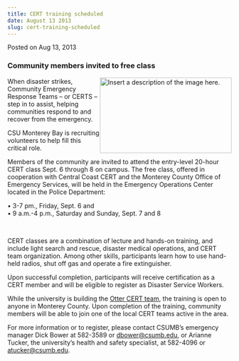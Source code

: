 ```yaml
---
title: CERT training scheduled
date: August 13 2013
slug: cert-training-scheduled
---
```


 



<span class="date">Posted on Aug 13, 2013    </span>
<h3>Community members invited to free class</h3>
<p><img alt="Insert a description of the image here." src="https://news.csumb.edu/sites/default/files/65/attachments/news/images/cert_logo.jpeg" style="float:right; width:296px; height:170px">When disaster
strikes, Community Emergency Response Teams &#x2013; or CERTS &#x2013; step in to
assist, helping communities respond to and recover from the
emergency.</img></p>
<p>CSU Monterey Bay is recruiting volunteers to help fill this
critical role.</p>
<p>Members of the community are invited to attend the entry-level
20-hour CERT class Sept. 6 through 8 on campus. The free class,
offered in cooperation with Central Coast CERT and the Monterey
County Office of Emergency Services, will be held in the Emergency
Operations Center located in the Police Department:</p>
<p>&#x2022; 3-7 pm., Friday, Sept. 6 and<br>
&#x2022; 9 a.m.-4 p.m., Saturday and Sunday, Sept. 7 and 8</br></p>
<p>&#xA0;</p>
<p>CERT classes are a combination of lecture and hands-on training,
and include light search and rescue, disaster medical operations,
and CERT team organization. Among other skills, participants learn
how to use hand-held radios, shut off gas and operate a fire
extinguisher.</p>
<p>Upon successful completion, participants will receive
certification as a CERT member and will be eligible to register as
Disaster Service Workers.</p>
<p>While the university is building the <a href="https://police.csumb.edu/cert" rel="nofollow">Otter CERT team</a>,
the training is open to anyone in Monterey County. Upon completion
of the training, community members will be able to join one of the
local CERT teams active in the area.</p>
<p>For more information or to register, please contact CSUMB&#x2019;s
emergency manager Dick Bower at 582-3589 or <a href="mailto:dbower@csumb.edu">dbower@csumb.edu</a>, or Arianne Tucker,
the university&#x2019;s health and safety specialist, at 582-4096 or
<a href="mailto:atucker@csumb.edu">atucker@csumb.edu</a>.</p>





```
